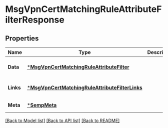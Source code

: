 # MsgVpnCertMatchingRuleAttributeFilterResponse

## Properties
Name | Type | Description | Notes
------------ | ------------- | ------------- | -------------
**Data** | [***MsgVpnCertMatchingRuleAttributeFilter**](MsgVpnCertMatchingRuleAttributeFilter.md) |  | [optional] [default to null]
**Links** | [***MsgVpnCertMatchingRuleAttributeFilterLinks**](MsgVpnCertMatchingRuleAttributeFilterLinks.md) |  | [optional] [default to null]
**Meta** | [***SempMeta**](SempMeta.md) |  | [default to null]

[[Back to Model list]](../README.md#documentation-for-models) [[Back to API list]](../README.md#documentation-for-api-endpoints) [[Back to README]](../README.md)

